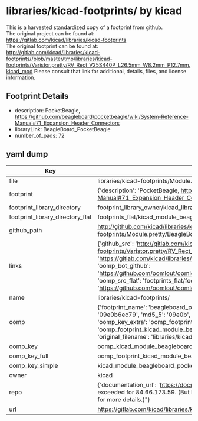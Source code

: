 # libraries/kicad-footprints/ by kicad  
This is a harvested standardized copy of a footprint from github.  
The original project can be found at:  
https://gitlab.com/kicad/libraries/kicad-footprints  
The original footprint can be found at:
http://gitlab.com/kicad/libraries/kicad-footprints//blob/master/tmp/libraries/kicad-footprints/Varistor.pretty/RV_Rect_V25S440P_L26.5mm_W8.2mm_P12.7mm.kicad_mod
Please consult that link for additional, details, files, and license information.  
## Footprint Details
* description: PocketBeagle, https://github.com/beagleboard/pocketbeagle/wiki/System-Reference-Manual#71_Expansion_Header_Connectors  
* libraryLink: BeagleBoard_PocketBeagle  
* number_of_pads: 72  
## yaml dump  
| Key | Value |  
| --- | --- |  
| file | libraries/kicad-footprints/Module.pretty/BeagleBoard_PocketBeagle.kicad_mod |  
| footprint | {'description': 'PocketBeagle, https://github.com/beagleboard/pocketbeagle/wiki/System-Reference-Manual#71_Expansion_Header_Connectors', 'libraryLink': 'BeagleBoard_PocketBeagle', 'number_of_pads': 72} |  
| footprint_library_directory | footprint_library_owner/kicad_libraries/kicad-footprints/ |  
| footprint_library_directory_flat | footprints_flat/kicad_module_beagleboard_pocketbeagle/working |  
| github_path | http://github.com/kicad/libraries/kicad-footprints//blob/master/tmp/libraries/kicad-footprints/Module.pretty/BeagleBoard_PocketBeagle.kicad_mod |  
| links | {'github_src': 'http://gitlab.com/kicad/libraries/kicad-footprints//blob/master/tmp/libraries/kicad-footprints/Varistor.pretty/RV_Rect_V25S440P_L26.5mm_W8.2mm_P12.7mm.kicad_mod', 'github_src_repo': 'https://gitlab.com/kicad/libraries/kicad-footprints', 'oomp_bot': 'footprints/kicad_module_beagleboard_pocketbeagle/working', 'oomp_bot_github': 'https://github.com/oomlout/oomlout_oomp_footprint_bot/tree/main/footprints/kicad_module_beagleboard_pocketbeagle/working', 'oomp_src_flat': 'footprints_flat/footprints_flat/kicad_module_beagleboard_pocketbeagle/working', 'oomp_src_flat_github': 'https://github.com/oomlout/oomlout_oomp_footprint_src/tree/main/footprints_flat/kicad_module_beagleboard_pocketbeagle/working'} |  
| name | libraries/kicad-footprints/ |  
| oomp | {'footprint_name': 'beagleboard_pocketbeagle', 'library_name': 'module', 'md5': '09e0b6ec79ff01a8e964b5dccbc99033', 'md5_10': '09e0b6ec79', 'md5_5': '09e0b', 'md5_6': '09e0b6', 'oomp_key': 'oomp_kicad_module_beagleboard_pocketbeagle', 'oomp_key_extra': 'oomp_footprint_kicad_module_beagleboard_pocketbeagle', 'oomp_key_full': 'oomp_footprint_kicad_module_beagleboard_pocketbeagle_09e0b6', 'oomp_key_simple': 'kicad_module_beagleboard_pocketbeagle', 'original_filename': 'libraries/kicad-footprints/Module.pretty/BeagleBoard_PocketBeagle.kicad_mod', 'owner_name': 'kicad'} |  
| oomp_key | oomp_kicad_module_beagleboard_pocketbeagle |  
| oomp_key_full | oomp_footprint_kicad_module_beagleboard_pocketbeagle |  
| oomp_key_simple | kicad_module_beagleboard_pocketbeagle |  
| owner | kicad |  
| repo | {'documentation_url': 'https://docs.github.com/rest/overview/resources-in-the-rest-api#rate-limiting', 'message': "API rate limit exceeded for 84.66.173.59. (But here's the good news: Authenticated requests get a higher rate limit. Check out the documentation for more details.)"} |  
| url | https://gitlab.com/kicad/libraries/kicad-footprints |  

